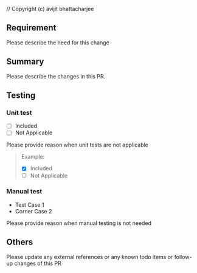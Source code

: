 // Copyright (c) avijit bhattacharjee
## Requirement
Please describe the need for this change

## Summary
Please describe the changes in this PR.

## Testing
### Unit test
- [ ] Included
- [ ] Not Applicable

Please provide reason when unit tests are not applicable

>Example:
> - [x] Included
> - [ ] Not Applicable
>

### Manual test
- Test Case 1
- Corner Case 2

Please provide reason when manual testing is not needed


## Others
Please update any external references or any known todo items or follow-up changes of this PR
